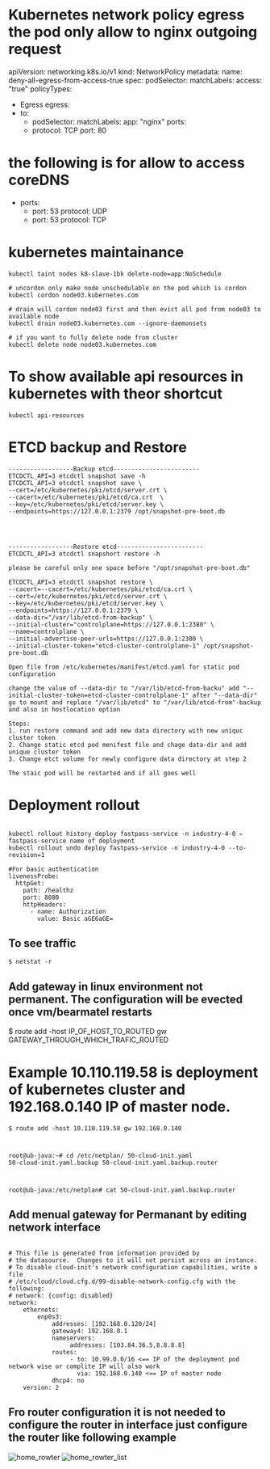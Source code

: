 # Kubernetes network policy egress the pod only allow to nginx outgoing request 
apiVersion: networking.k8s.io/v1
kind: NetworkPolicy
metadata:
  name: deny-all-egress-from-access-true
spec:
  podSelector:
    matchLabels:
      access: "true"
  policyTypes:
  - Egress
  egress:
  - to:
    - podSelector:
        matchLabels:
          app: "nginx"
    ports:
    - protocol: TCP
      port: 80
# the following is for allow to access coreDNS      
  - ports:
    - port: 53
      protocol: UDP
    - port: 53
      protocol: TCP  

# kubernetes maintainance 
```
kubectl taint nodes k8-slave-1bk delete-node=app:NoSchedule

# uncordon only make node unschedulable on the pod which is cordon
kubectl cordon node03.kubernetes.com

# drain will cordon node03 first and then evict all pod from node03 to available node
kubectl drain node03.kubernetes.com --ignore-daemonsets

# if you want to fully delete node from cluster
kubectl delete node node03.kubernetes.com
```
# To show available api resources in kubernetes with theor shortcut
```
kubectl api-resources
```
# ETCD backup and Restore

```
------------------Backup etcd------------------------
ETCDCTL_API=3 etcdctl snapshot save -h
ETCDCTL_API=3 etcdctl snapshot save \
--cert=/etc/kubernetes/pki/etcd/server.crt \
--cacert=/etc/kubernetes/pki/etcd/ca.crt  \
--key=/etc/kubernetes/pki/etcd/server.key \
--endpoints=https://127.0.0.1:2379 /opt/snapshot-pre-boot.db




------------------Restore etcd------------------------
ETCDCTL_API=3 etcdctl snapshort restore -h

please be careful only one space before "/opt/snapshot-pre-boot.db"

ETCDCTL_API=3 etcdctl snapshot restore \
--cacert=--cacert=/etc/kubernetes/pki/etcd/ca.crt \
--cert=/etc/kubernetes/pki/etcd/server.crt \
--key=/etc/kubernetes/pki/etcd/server.key \
--endpoints=https://127.0.0.1:2379 \
--data-dir="/var/lib/etcd-from-backup" \
--initial-cluster="controlplane=https://127.0.0.1:2380" \
--name=controlplane \
--initial-advertise-peer-urls=https://127.0.0.1:2380 \
--initial-cluster-token="etcd-cluster-controlplane-1" /opt/snapshot-pre-boot.db

Open file from /etc/kubernetes/manifest/etcd.yaml for static pod configuration

change the value of --data-dir to "/var/lib/etcd-from-backu" add "--initial-cluster-token=etcd-cluster-controlplane-1" after "--data-dir" go to mount and replace "/var/lib/etcd" to "/var/lib/etcd-from"-backup and also in hostlocation option

Steps:
1. run restore command and add new data directory with new uniquc cluster token
2. Change static etcd pod menifest file and chage data-dir and add unique cluster token
3. Change etct volume for newly configure data directory at step 2

The staic pod will be restarted and if all goes well 
```

# Deployment rollout
<pre><code>
kubectl rollout history deploy fastpass-service -n industry-4-0 ⇐ fastpass-service name of deployment
kubectl rollout undo deploy fastpass-service -n industry-4-0 --to-revision=1

#For basic authentication
livenessProbe:
  httpGet:
    path: /healthz
    port: 8080
    httpHeaders:
      - name: Authorization
        value: Basic aGE6aGE=
</code></pre>

## To see traffic
<code>$ netstat -r </code>

## Add gateway in linux environment not permanent. The configuration will be evected once vm/bearmatel restarts
$ route add -host IP_OF_HOST_TO_ROUTED gw GATEWAY_THROUGH_WHICH_TRAFIC_ROUTED
# Example 10.110.119.58 is deployment of kubernetes cluster and 192.168.0.140 IP of master node.
<code>$ route add -host 10.110.119.58 gw 192.168.0.140



root@ub-java:~# cd /etc/netplan/
50-cloud-init.yaml  50-cloud-init.yaml.backup  50-cloud-init.yaml.backup.router

root@ub-java:/etc/netplan# cat 50-cloud-init.yaml.backup.router
</code>
## Add menual gateway for Permanant by editing network interface
<pre><code>
# This file is generated from information provided by
# the datasource.  Changes to it will not persist across an instance.
# To disable cloud-init's network configuration capabilities, write a file
# /etc/cloud/cloud.cfg.d/99-disable-network-config.cfg with the following:
# network: {config: disabled}
network:
    ethernets:
        enp0s3:
            addresses: [192.168.0.120/24]
            gateway4: 192.168.0.1
            nameservers:
                 addresses: [103.84.36.5,8.8.8.8]
            routes:
                 - to: 10.99.0.0/16 <== IP of the deployment pod network wise or complite IP will also work
                   via: 192.168.0.140 <== IP of master node
            dhcp4: no
    version: 2
</code></pre>
## Fro router configuration it is not needed to configure the router in interface just configure the router like following example
![home_rowter](https://drive.google.com/uc?id=1eL2Zt9UKgWmtsCxIPuPxagFzu8YlVBwY)
![home_rowter_list](https://drive.google.com/uc?id=14aDWTo8qAJc1agxLditE_fZ_pbiujkUl)

